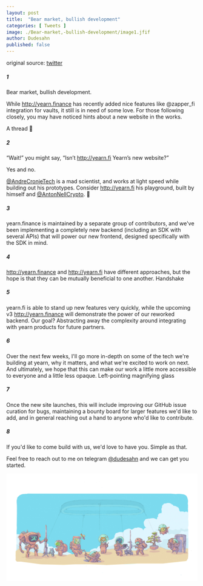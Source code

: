 ```yaml
---
layout: post
title:  "Bear market, bullish development"
categories: [ Tweets ]
image: ./Bear-market,-bullish-development/image1.jfif
author: Dudesahn
published: false
---
```


original source: [twitter](https://twitter.com/dudesahn/status/1417898521685078016)

##### 1

Bear market, bullish development.

While http://yearn.finance has recently added nice features like
@zapper_fi
integration for vaults, it still is in need of some love. For those following closely, you may have noticed hints about a new website in the works.

A thread 🧵

##### 2

“Wait!” you might say, “Isn’t http://yearn.fi Yearn’s new website?”

Yes and no.

[@AndreCronjeTech](https://twitter.com/AndreCronjeTech) is a mad scientist, and works at light speed while building out his prototypes. Consider http://yearn.fi his playground, built by himself and [@AntonNellCrypto](https://twitter.com/AntonNellCrypto). 🧪

##### 3

yearn.finance is maintained by a separate group of contributors, and we've been implementing a completely new backend (including an SDK with several APIs) that will power our new frontend, designed specifically with the SDK in mind.

##### 4

http://yearn.finance and http://yearn.fi have different approaches, but the hope is that they can be mutually beneficial to one another. Handshake

##### 5

yearn.fi is able to stand up new features very quickly, while the upcoming v3 http://yearn.finance will demonstrate the power of our reworked backend. Our goal? Abstracting away the complexity around integrating with yearn products for future partners.

##### 6

Over the next few weeks, I'll go more in-depth on some of the tech we're building at yearn, why it matters, and what we're excited to work on next. And ultimately, we hope that this can make our work a little more accessible to everyone and a little less opaque. Left-pointing magnifying glass

##### 7

Once the new site launches, this will include improving our GitHub issue curation for bugs, maintaining a bounty board for larger features we'd like to add, and in general reaching out a hand to anyone who'd like to contribute.

##### 8

If you'd like to come build with us, we'd love to have you. Simple as that.

Feel free to reach out to me on telegram
[@dudesahn](https://twitter.com/dudesahn) and we can get you started.

![](image1.jfif)
